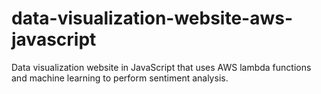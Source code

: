 # data-visualization-website-aws-javascript
Data visualization website in JavaScript that uses AWS lambda functions and machine learning to perform sentiment analysis.
